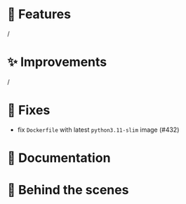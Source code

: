 # 🌟 Features

/

# ✨ Improvements

/

# 🔧 Fixes

- fix `Dockerfile` with latest `python3.11-slim` image (#432)

# 📖 Documentation



# 🧰 Behind the scenes

